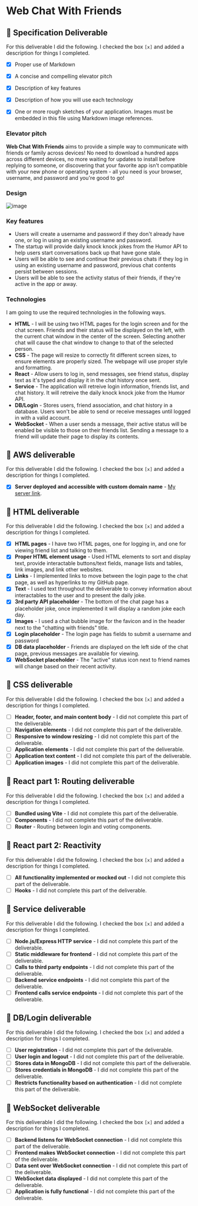 # Web Chat With Friends

## 🚀 Specification Deliverable

For this deliverable I did the following. I checked the box `[x]` and added a description for things I completed.

- [X] Proper use of Markdown
- [X] A concise and compelling elevator pitch
- [X] Description of key features
- [X] Description of how you will use each technology
- [X] One or more rough sketches of your application. Images must be embedded in this file using Markdown image references.


### Elevator pitch
**Web Chat With Friends** aims to provide a simple way to communicate with friends or family across devices! No need to download a hundred apps across different devices, no more waiting for updates to install before replying to someone, or discovering that your favorite app isn't compatible with your new phone or operating system - all you need is your browser, username, and password and you're good to go!


### Design
![image](https://github.com/user-attachments/assets/8466b9c3-e1a6-4600-8eae-4dce3a7fad62)


### Key features

- Users will create a username and password if they don't already have one, or log in using an existing username and password.
- The startup will provide daily knock knock jokes from the Humor API to help users start conversations back up that have gone stale.
- Users will be able to see and continue their previous chats if they log in using an existing username and password, previous chat contents persist between sessions.
- Users will be able to see the activity status of their friends, if they're active in the app or away.
  

### Technologies

I am going to use the required technologies in the following ways.

- **HTML** - I will be using two HTML pages for the login screen and for the chat screen. Friends and their status will be displayed on the left, with the current chat window in the center of the screen. Selecting another chat will cause the chat window to change to that of the selected person.
- **CSS** - The page will resize to correctly fit different screen sizes, to ensure elements are properly sized. The webpage will use proper style and formatting.
- **React** - Allow users to log in, send messages, see friend status, display text as it's typed and display it in the chat history once sent.
- **Service** - The application will retreive login information, friends list, and chat history. It will retreive the daily knock knock joke from the Humor API.
- **DB/Login** - Stores users, friend association, and chat history in a database. Users won't be able to send or receive messages until logged in with a valid account.
- **WebSocket** - When a user sends a message, their active status will be enabled be visible to those on their friends list. Sending a message to a friend will update their page to display its contents.

## 🚀 AWS deliverable

For this deliverable I did the following. I checked the box `[x]` and added a description for things I completed.

- [X] **Server deployed and accessible with custom domain name** - [My server link](https://webchatwithfriends.click).

## 🚀 HTML deliverable

For this deliverable I did the following. I checked the box `[x]` and added a description for things I completed.

- [X] **HTML pages** - I have two HTML pages, one for logging in, and one for viewing friend list and talking to them.
- [X] **Proper HTML element usage** - Used HTML elements to sort and display text, provide interactable buttons/text fields, manage lists and tables, link images, and link other websites.
- [X] **Links** - I implemented links to move between the login page to the chat page, as well as hyperlinks to my GitHub page.
- [X] **Text** - I used text throughout the deliverable to convey information about interactables to the user and to present the daily joke.
- [X] **3rd party API placeholder** - The bottom of the chat page has a placeholder joke, once implemented it will display a random joke each day.
- [X] **Images** - I used a chat bubble image for the favicon and in the header next to the "chatting with friends" title.
- [X] **Login placeholder** - The login page has fields to submit a username and password
- [X] **DB data placeholder** - Friends are displayed on the left side of the chat page, previous messages are available for viewing.
- [X] **WebSocket placeholder** - The "active" status icon next to friend names will change based on their recent activity.
      
## 🚀 CSS deliverable

For this deliverable I did the following. I checked the box `[x]` and added a description for things I completed.

- [ ] **Header, footer, and main content body** - I did not complete this part of the deliverable.
- [ ] **Navigation elements** - I did not complete this part of the deliverable.
- [ ] **Responsive to window resizing** - I did not complete this part of the deliverable.
- [ ] **Application elements** - I did not complete this part of the deliverable.
- [ ] **Application text content** - I did not complete this part of the deliverable.
- [ ] **Application images** - I did not complete this part of the deliverable.

## 🚀 React part 1: Routing deliverable

For this deliverable I did the following. I checked the box `[x]` and added a description for things I completed.

- [ ] **Bundled using Vite** - I did not complete this part of the deliverable.
- [ ] **Components** - I did not complete this part of the deliverable.
- [ ] **Router** - Routing between login and voting components.

## 🚀 React part 2: Reactivity

For this deliverable I did the following. I checked the box `[x]` and added a description for things I completed.

- [ ] **All functionality implemented or mocked out** - I did not complete this part of the deliverable.
- [ ] **Hooks** - I did not complete this part of the deliverable.

## 🚀 Service deliverable

For this deliverable I did the following. I checked the box `[x]` and added a description for things I completed.

- [ ] **Node.js/Express HTTP service** - I did not complete this part of the deliverable.
- [ ] **Static middleware for frontend** - I did not complete this part of the deliverable.
- [ ] **Calls to third party endpoints** - I did not complete this part of the deliverable.
- [ ] **Backend service endpoints** - I did not complete this part of the deliverable.
- [ ] **Frontend calls service endpoints** - I did not complete this part of the deliverable.

## 🚀 DB/Login deliverable

For this deliverable I did the following. I checked the box `[x]` and added a description for things I completed.

- [ ] **User registration** - I did not complete this part of the deliverable.
- [ ] **User login and logout** - I did not complete this part of the deliverable.
- [ ] **Stores data in MongoDB** - I did not complete this part of the deliverable.
- [ ] **Stores credentials in MongoDB** - I did not complete this part of the deliverable.
- [ ] **Restricts functionality based on authentication** - I did not complete this part of the deliverable.

## 🚀 WebSocket deliverable

For this deliverable I did the following. I checked the box `[x]` and added a description for things I completed.

- [ ] **Backend listens for WebSocket connection** - I did not complete this part of the deliverable.
- [ ] **Frontend makes WebSocket connection** - I did not complete this part of the deliverable.
- [ ] **Data sent over WebSocket connection** - I did not complete this part of the deliverable.
- [ ] **WebSocket data displayed** - I did not complete this part of the deliverable.
- [ ] **Application is fully functional** - I did not complete this part of the deliverable.
